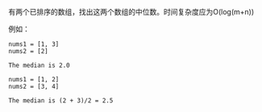 有两个已排序的数组，找出这两个数组的中位数。时间复杂度应为O(log(m+n))

例如：
````
nums1 = [1, 3]
nums2 = [2]

The median is 2.0
````

````
nums1 = [1, 2]
nums2 = [3, 4]

The median is (2 + 3)/2 = 2.5
````



